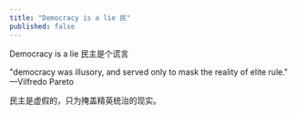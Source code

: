 ```yaml
---
title: "Democracy is a lie 民"
published: false
---
```

Democracy is a lie 民主是个谎言

&quot;democracy was illusory, and served only to mask the reality of elite rule.&quot;
—Vilfredo Pareto

民主是虚假的，只为掩盖精英统治的现实。
